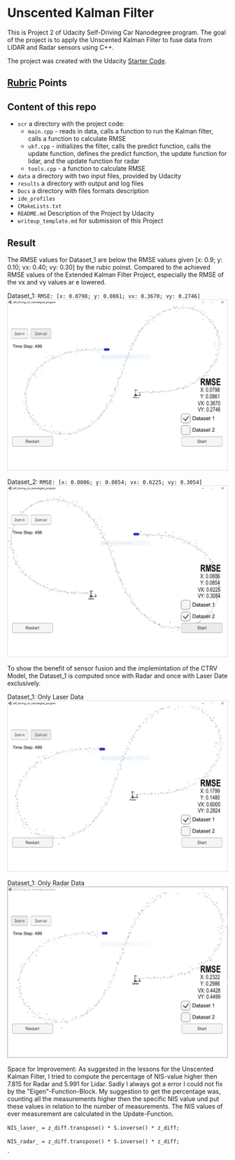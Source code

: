 ﻿[//]: # (Image References)
[image1]: ./result/laser_and_radar_Dataset1.PNG
[image2]: ./result/laser_and_radar_Dataset2.PNG
[image3]: ./result/only_laser.PNG
[image4]: ./result/only_radar.PNG


# Unscented Kalman Filter
This is Project 2 of Udacity Self-Driving Car Nanodegree program. 
The goal of the project is to apply the Unscented Kalman Filter to fuse data from LIDAR and Radar sensors using C++.

The project was created with the Udacity [Starter Code](https://github.com/udacity/CarND-Unscented-Kalman-Filter-Project).

## [Rubric](https://review.udacity.com/#!/rubrics/783/view) Points

## Content of this repo
- `scr` a directory with the project code:
  - `main.cpp` - reads in data, calls a function to run the Kalman filter, calls a function to calculate RMSE
  - `ukf.cpp` - initializes the filter, calls the predict function, calls the update function, defines the predict function, the update function for lidar, and the update function for radar
  - `tools.cpp` - a function to calculate RMSE
- `data`  a directory with two input files, provided by Udacity
- `results`  a directory with output and log files
- `Docs` a directory with files formats description
- `ide_profiles`
- `CMakeLists.txt`
- `README.md` Description of the Project by Udacity
- `writeup_template.md` for submission of this Project

## Result
The RMSE values for Dataset_1 are below the RMSE values given [x: 0.9; y: 0.10; vx: 0.40; vy: 0.30] by the rubic poinst. 
Compared to the achieved RMSE values of the Extended Kalman Filter Project, especially the RMSE of the vx and vy values ar 
e lowered. 


Dataset_1: `RMSE: [x: 0.0798; y: 0.0861; vx: 0.3670; vy: 0.2746]`
![alt text][image1] 


Dataset_2: `RMSE: [x: 0.0806; y: 0.0854; vx: 0.6225; vy: 0.3054]`
![alt text][image2] 


To show the benefit of sensor fusion and the implemintation of the CTRV Model, the Dataset_1 is computed once with Radar and once with Laser Date exclusively.

Dataset_1: Only Laser Data
![alt text][image3] 

Dataset_1: Only Radar Data
![alt text][image4] 


Space for Improvement:
As suggested in the lessons for the Unscented Kalman Filter, I tried to compute the percentage of NIS-value higher then 7.815 for Radar and 5.991 for Lidar. Sadly I always got a error I could not fix by the "Eigen"-Function-Block. My suggestion to get the percentage was, counting all the measurements higher then the specific NIS value und put these values in relation to the number of measurements. 
The NIS values of ever measurement are calculated in the Update-Function.

`NIS_laser_ = z_diff.transpose() * S.inverse() * z_diff;`

`NIS_radar_ = z_diff.transpose() * S.inverse() * z_diff;`







`




